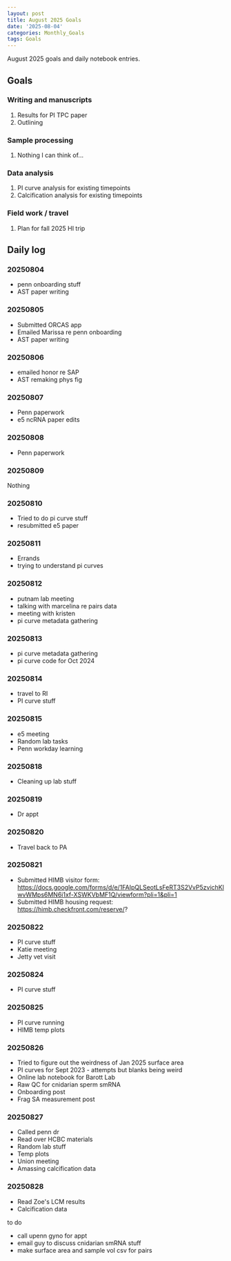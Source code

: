 ```yaml
---
layout: post
title: August 2025 Goals
date: '2025-08-04'
categories: Monthly_Goals
tags: Goals
---
```


August 2025 goals and daily notebook entries.

## Goals

### Writing and manuscripts 

1. Results for PI TPC paper 
2. Outlining 

### Sample processing

1. Nothing I can think of...

### Data analysis

1. PI curve analysis for existing timepoints 
2. Calcification analysis for existing timepoints 

### Field work / travel 

1. Plan for fall 2025 HI trip 

## Daily log 

### 20250804

- penn onboarding stuff 
- AST paper writing 

### 20250805

- Submitted ORCAS app 
- Emailed Marissa re penn onboarding 
- AST paper writing 

### 20250806

- emailed honor re SAP 
- AST remaking phys fig 

### 20250807

- Penn paperwork 
- e5 ncRNA paper edits 

### 20250808

- Penn paperwork 

### 20250809 

Nothing 

### 20250810

- Tried to do pi curve stuff 
- resubmitted e5 paper 

### 20250811

- Errands 
- trying to understand pi curves 

### 20250812

- putnam lab meeting 
- talking with marcelina re pairs data 
- meeting with kristen 
- pi curve metadata gathering 

### 20250813

- pi curve metadata gathering 
- pi curve code for Oct 2024 

### 20250814

- travel to RI 
- PI curve stuff 

### 20250815

- e5 meeting 
- Random lab tasks 
- Penn workday learning 

### 20250818 

- Cleaning up lab stuff 

### 20250819 

- Dr appt 

### 20250820 

- Travel back to PA

### 20250821

- Submitted HIMB visitor form: https://docs.google.com/forms/d/e/1FAIpQLSeotLsFeRT3S2VvP5zvichKlwvWMps6MN6i1xf-XSWKVbMF1Q/viewform?pli=1&pli=1
- Submitted HIMB housing request: https://himb.checkfront.com/reserve/?

### 20250822

- PI curve stuff 
- Katie meeting 
- Jetty vet visit 

### 20250824

- PI curve stuff 

### 20250825 

- PI curve running 
- HIMB temp plots 

### 20250826

- Tried to figure out the weirdness of Jan 2025 surface area 
- PI curves for Sept 2023 - attempts but blanks being weird
- Online lab notebook for Barott Lab 
- Raw QC for cnidarian sperm smRNA
- Onboarding post 
- Frag SA measurement post 

### 20250827

- Called penn dr 
- Read over HCBC materials 
- Random lab stuff 
- Temp plots 
- Union meeting 
- Amassing calcification data 

### 20250828

- Read Zoe's LCM results 
- Calcification data 










to do 

- call upenn gyno for appt 
- email guy to discuss cnidarian smRNA stuff 
- make surface area and sample vol csv for pairs 

